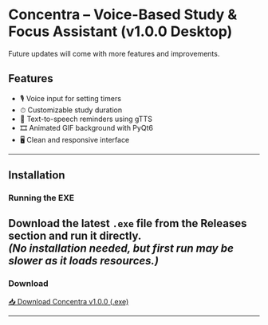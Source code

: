 # Concentra – Voice-Based Study & Focus Assistant (v1.0.0 Desktop)
Future updates will come with more features and improvements.
## Features
- 🎙 Voice input for setting timers
- ⏱ Customizable study duration
- 🎵 Text-to-speech reminders using gTTS
- 🎞 Animated GIF background with PyQt6
- 🖥 Clean and responsive interface
---
## Installation

### Running the EXE
Download the latest `.exe` file from the **Releases** section and run it directly.  
*(No installation needed, but first run may be slower as it loads resources.)*
---
### Download

[📥 Download Concentra v1.0.0 (.exe)](https://drive.google.com/file/d/1--ZMIFK23JCxCfFUBwHpSqT1xFYpBFS4/view?usp=sharing)


---
